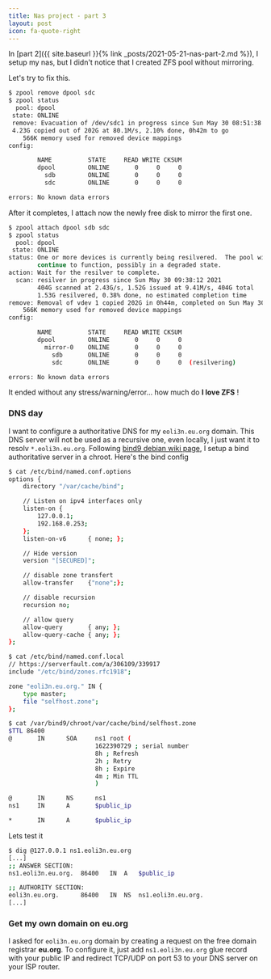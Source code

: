 ```yaml
---
title: Nas project - part 3
layout: post
icon: fa-quote-right
---
```


In [part 2]({{ site.baseurl }}{% link _posts/2021-05-21-nas-part-2.md %}), I setup my nas, but I didn't notice that I created ZFS pool without mirroring.

Let's try to fix this.
```bash
$ zpool remove dpool sdc
$ zpool status
  pool: dpool
 state: ONLINE
 remove: Evacuation of /dev/sdc1 in progress since Sun May 30 08:51:38 2021
 4.23G copied out of 202G at 80.1M/s, 2.10% done, 0h42m to go
    566K memory used for removed device mappings
config:

        NAME          STATE     READ WRITE CKSUM
        dpool         ONLINE       0     0     0
          sdb         ONLINE       0     0     0
          sdc         ONLINE       0     0     0

errors: No known data errors
```
After it completes, I attach now the newly free disk to mirror the first one.

```bash
$ zpool attach dpool sdb sdc
$ zpool status
  pool: dpool
 state: ONLINE
status: One or more devices is currently being resilvered.  The pool will
        continue to function, possibly in a degraded state.
action: Wait for the resilver to complete.
  scan: resilver in progress since Sun May 30 09:38:12 2021
        404G scanned at 2.43G/s, 1.52G issued at 9.41M/s, 404G total
        1.53G resilvered, 0.38% done, no estimated completion time
remove: Removal of vdev 1 copied 202G in 0h44m, completed on Sun May 30 09:36:27 2021
    566K memory used for removed device mappings
config:

        NAME          STATE     READ WRITE CKSUM
        dpool         ONLINE       0     0     0
          mirror-0    ONLINE       0     0     0
            sdb       ONLINE       0     0     0
            sdc       ONLINE       0     0     0  (resilvering)

errors: No known data errors
```

It ended without any stress/warning/error... how much do **I love ZFS** !

### DNS day

I want to configure a authoritative DNS for my ``eoli3n.eu.org`` domain.
This DNS server will not be used as a recursive one, even locally, I just want it to resolv ``*.eoli3n.eu.org``.
Following [bind9 debian wiki page](https://wiki.debian.org/Bind9#Debian_Jessie_and_later), I setup a bind authoritative server in a chroot. Here's the bind config

```bash
$ cat /etc/bind/named.conf.options
options {
    directory "/var/cache/bind";

    // Listen on ipv4 interfaces only
    listen-on {
        127.0.0.1;
        192.168.0.253;
    };
    listen-on-v6      { none; };

    // Hide version
    version "[SECURED]";

    // disable zone transfert
    allow-transfer    {"none";};

    // disable recursion
    recursion no;

    // allow query
    allow-query       { any; };
    allow-query-cache { any; };
};

$ cat /etc/bind/named.conf.local
// https://serverfault.com/a/306109/339917
include "/etc/bind/zones.rfc1918";

zone "eoli3n.eu.org." IN {
    type master;
    file "selfhost.zone";
};

$ cat /var/bind9/chroot/var/cache/bind/selfhost.zone
$TTL 86400
@       IN      SOA     ns1 root (
                        1622390729 ; serial number
                        8h ; Refresh
                        2h ; Retry
                        8h ; Expire
                        4m ; Min TTL
                        )

@       IN      NS      ns1
ns1     IN      A       $public_ip

*       IN      A       $public_ip
```

Lets test it
```bash
$ dig @127.0.0.1 ns1.eoli3n.eu.org
[...]
;; ANSWER SECTION:
ns1.eoli3n.eu.org.	86400	IN	A	$public_ip

;; AUTHORITY SECTION:
eoli3n.eu.org.		86400	IN	NS	ns1.eoli3n.eu.org.
[...]
```

### Get my own domain on eu.org

I asked for ``eoli3n.eu.org`` domain by creating a request on the free domain registrar **eu.org**.
To configure it, just add ``ns1.eoli3n.eu.org`` glue record with your public IP and redirect TCP/UDP on port 53 to your DNS server on your ISP router.

